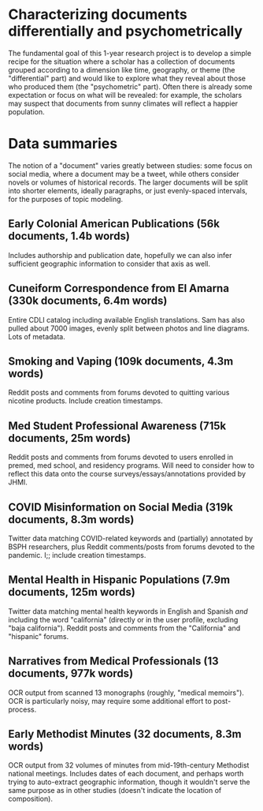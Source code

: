 # Characterizing documents differentially and psychometrically

The fundamental goal of this 1-year research project is to develop a simple recipe for the situation where a scholar has a collection of documents grouped according to a dimension like time, geography, or theme (the "differential" part) and would like to explore what they reveal about those who produced them (the "psychometric" part).  Often there is already some expectation or focus on what will be revealed: for example, the scholars may suspect that documents from sunny climates will reflect a happier population.

# Data summaries

The notion of a "document" varies greatly between studies: some focus on social media, where a document may be a tweet, while others consider novels or volumes of historical records.  The larger documents will be split into shorter elements, ideally paragraphs, or just evenly-spaced intervals, for the purposes of topic modeling.

## Early Colonial American Publications (56k documents, 1.4b words)

Includes authorship and publication date, hopefully we can also infer sufficient geographic information to consider that axis as well.

## Cuneiform Correspondence from El Amarna (330k documents, 6.4m words)

Entire CDLI catalog including available English translations.  Sam has also pulled about 7000 images, evenly split between photos and line diagrams.  Lots of metadata.

## Smoking and Vaping (109k documents, 4.3m words)

Reddit posts and comments from forums devoted to quitting various nicotine products.  Include creation timestamps.

## Med Student Professional Awareness (715k documents, 25m words)

Reddit posts and comments from forums devoted to users enrolled in premed, med school, and residency programs.  Will need to consider how to reflect this data onto the course surveys/essays/annotations provided by JHMI.

## COVID Misinformation on Social Media (319k documents, 8.3m words)

Twitter data matching COVID-related keywords and (partially) annotated by BSPH researchers, plus Reddit comments/posts from forums devoted to the pandemic.  I;; include creation timestamps.

## Mental Health in Hispanic Populations (7.9m documents, 125m words)

Twitter data matching mental health keywords in English and Spanish *and* including the word "california" (directly or in the user profile, excluding "baja california").  Reddit posts and comments from the "California" and "hispanic" forums.

## Narratives from Medical Professionals (13 documents, 977k words)

OCR output from scanned 13 monographs (roughly, "medical memoirs").  OCR is particularly noisy, may require some additional effort to post-process.

## Early Methodist Minutes (32 documents, 8.3m words)

OCR output from 32 volumes of minutes from mid-19th-century Methodist national meetings.  Includes dates of each document, and perhaps worth trying to auto-extract geographic information, though it wouldn't serve the same purpose as in other studies (doesn't indicate the location of composition).
